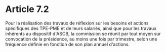 # Article 7.2

  
Pour la réalisation des travaux de réflexion sur les besoins et actions spécifiques des TPE-PME et de leurs salariés, ainsi que pour les travaux inhérents au dispositif d'ASCB, la commission se réunit par tout moyen sur convocation de la présidence, au moins une fois par trimestre, selon une fréquence définie en fonction de son plan annuel d'actions.

  
